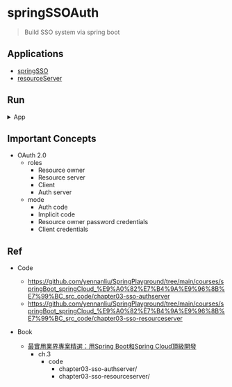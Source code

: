 # springSSOAuth
> Build SSO system via spring boot

## Applications

- [springSSO](https://github.com/yennanliu/SpringPlayground/tree/main/springSSOAuth/springSSO)
- [resourceServer](https://github.com/yennanliu/SpringPlayground/tree/main/springSSOAuth/resourceServer)

## Run

<details>
<summary>App</summary>

```bash
#---------------------------
# Run app
#---------------------------

# build
mvn package

# run
java -jar <built_jar>
```

</details>

## Important Concepts
- OAuth 2.0
  - roles
    - Resource owner
    - Resource server
    - Client
    - Auth server
  - mode
    - Auth code
    - Implicit code
    - Resource owner password credentials
    - Client credentials

## Ref
- Code
  - https://github.com/yennanliu/SpringPlayground/tree/main/courses/springBoot_springCloud_%E9%A0%82%E7%B4%9A%E9%96%8B%E7%99%BC_src_code/chapter03-sso-authserver
  - https://github.com/yennanliu/SpringPlayground/tree/main/courses/springBoot_springCloud_%E9%A0%82%E7%B4%9A%E9%96%8B%E7%99%BC_src_code/chapter03-sso-resourceserver

- Book
    - [最實用業界專案精選：用Spring Boot和Spring Cloud頂級開發](https://www.books.com.tw/products/0010923547)
        - ch.3
          - code
            - chapter03-sso-authserver/
            - chapter03-sso-resourceserver/